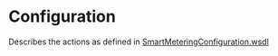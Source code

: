 <!--
SPDX-FileCopyrightText: Contributors to the GXF project

SPDX-License-Identifier: Apache-2.0
-->

# Configuration

Describes the actions as defined in [SmartMeteringConfiguration.wsdl](https://github.com/OSGP/open-smart-grid-platform/blob/development/osgp/shared/osgp-ws-smartmetering/src/main/resources/SmartMeteringConfiguration.wsdl)

